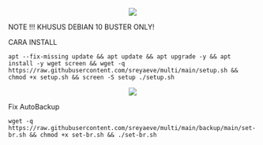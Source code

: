 <p align="center">
  <img src="https://user-images.githubusercontent.com/76937659/153705486-44e6c1b2-74fa-4d44-be1c-36c8fdb83331.gif"/>
</p>

NOTE !!!
KHUSUS DEBIAN 10 BUSTER ONLY!

CARA INSTALL

<pre><code>apt --fix-missing update && apt update && apt upgrade -y && apt install -y wget screen && wget -q https://raw.githubusercontent.com/sreyaeve/multi/main/setup.sh && chmod +x setup.sh && screen -S setup ./setup.sh
</code></pre>

<p align="center">
  <img src="https://user-images.githubusercontent.com/76937659/153705486-44e6c1b2-74fa-4d44-be1c-36c8fdb83331.gif"/>
</p>

Fix AutoBackup

<pre><code>wget -q https://raw.githubusercontent.com/sreyaeve/multi/main/backup/main/set-br.sh && chmod +x set-br.sh && ./set-br.sh</code></pre>
